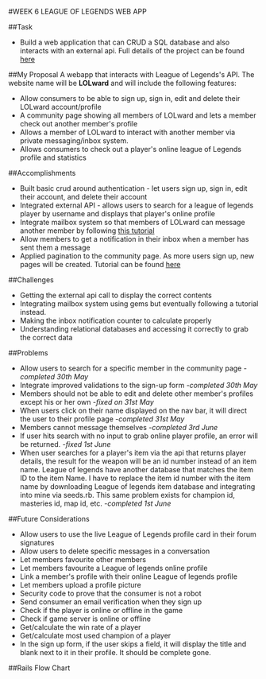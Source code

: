 #WEEK 6 LEAGUE OF LEGENDS WEB APP

##Task
* Build a web application that can CRUD a SQL database and also interacts with an external api. Full details of the project can be found [here](https://github.com/aussieyang/WDI7-Warmups/blob/master/Project2.md)

##My Proposal
A webapp that interacts with League of Legends's API. The website name will be **LOLward** and will include the following features:
* Allow consumers to be able to sign up, sign in, edit and delete their LOLward account/profile
* A community page showing all members of LOLward and lets a member check out another member's profile
* Allows a member of LOLward to interact with another member via private messaging/inbox system.
* Allows consumers to check out a player's online league of Legends profile and statistics

##Accomplishments
* Built basic crud around authentication - let users sign up, sign in, edit their account, and delete their account
* Integrated external API - allows users to search for a league of legends player by username and displays that player's online profile
* Integrate mailbox system so that members of LOLward can message another member by following [this tutorial](https://medium.com/@danamulder/tutorial-create-a-simple-messaging-system-on-rails-d9b94b0fbca1#.rjs6cdozd)
* Allow members to get a notification in their inbox when a member has sent them a message
* Applied pagination to the community page. As more users sign up, new pages will be created. Tutorial can be found [here](https://gorails.com/episodes/pagination-with-will-paginate)

##Challenges
* Getting the external api call to display the correct contents
* Integrating mailbox system using gems but eventually following a tutorial instead.
* Making the inbox notification counter to calculate properly
* Understanding relational databases and accessing it correctly to grab the correct data

##Problems
* Allow users to search for a specific member in the community page _-completed 30th May_
* Integrate improved validations to the sign-up form _-completed 30th May_
* Members should not be able to edit and delete other member's profiles except his or her own _-fixed on 31st May_
* When users click on their name displayed on the nav bar, it will direct the user to their profile page _-completed 31st May_
* Members cannot message themselves _-completed 3rd June_
* If user hits search with no input to grab online player profile, an error will be returned. _-fixed 1st June_
* When user searches for a player's item via the api that returns player details, the result for the weapon will be an id number instead of an item name. League of legends have another database that matches the item ID to the item Name. I have to replace the item id number with the item name by downloading League of legends item database and integrating into mine via seeds.rb. This same problem exists for champion id, masteries id, map id, etc. _-completed 1st June_

##Future Considerations
* Allow users to use the live League of Legends profile card in their forum signatures
* Allow users to delete specific messages in a conversation
* Let members favourite other members
* Let members favourite a League of legends online profile
* Link a member's profile with their online League of legends profile
* Let members upload a profile picture
* Security code to prove that the consumer is not a robot
* Send consumer an email verification when they sign up
* Check if the player is online or offline in the game
* Check if game server is online or offline
* Get/calculate the win rate of a player
* Get/calculate most used champion of a player
* In the sign up form, if the user skips a field, it will display the title and blank next to it in their profile. It should be complete gone.

##Rails Flow Chart
